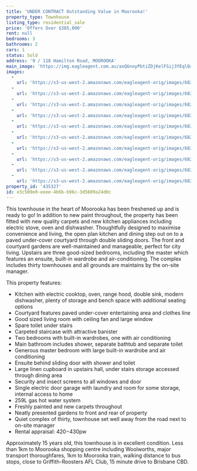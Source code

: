 ```yaml
---
title: 'UNDER CONTRACT Outstanding Value in Moorooka!'
property_type: Townhouse
listing_type: residential_sale
price: 'Offers Over $385,000'
rent: null
bedrooms: 3
bathrooms: 2
cars: 1
status: Sold
address: '9 / 118 Hamilton Road, MOOROOKA'
main_image: 'https://img.eagleagent.com.au/axQGnoyPbtiZDjKelFSij3YEqlQ=/1280x854/smart/https://s3-us-west-2.amazonaws.com/eagleagent-orig/images/6823256/119262127-image-M.jpg'
images:
  -
    url: 'https://s3-us-west-2.amazonaws.com/eagleagent-orig/images/6823265/119262127-image-I.jpg'
  -
    url: 'https://s3-us-west-2.amazonaws.com/eagleagent-orig/images/6823264/119262127-image-H.jpg'
  -
    url: 'https://s3-us-west-2.amazonaws.com/eagleagent-orig/images/6823263/119262127-image-G.jpg'
  -
    url: 'https://s3-us-west-2.amazonaws.com/eagleagent-orig/images/6823262/119262127-image-F.jpg'
  -
    url: 'https://s3-us-west-2.amazonaws.com/eagleagent-orig/images/6823261/119262127-image-E.jpg'
  -
    url: 'https://s3-us-west-2.amazonaws.com/eagleagent-orig/images/6823260/119262127-image-D.jpg'
  -
    url: 'https://s3-us-west-2.amazonaws.com/eagleagent-orig/images/6823259/119262127-image-C.jpg'
  -
    url: 'https://s3-us-west-2.amazonaws.com/eagleagent-orig/images/6823258/119262127-image-B.jpg'
  -
    url: 'https://s3-us-west-2.amazonaws.com/eagleagent-orig/images/6823257/119262127-image-A.jpg'
  -
    url: 'https://s3-us-west-2.amazonaws.com/eagleagent-orig/images/6823256/119262127-image-M.jpg'
property_id: '435327'
id: e3c509e0-eeee-4b6b-b96c-3d5609a24d0c
---
```

This townhouse in the heart of Moorooka has been freshened up and is ready to go! In addition to new paint throughout, the property has been fitted with new quality carpets and new kitchen appliances including electric stove, oven and dishwasher. Thoughtfully designed to maximise convenience and living, the open plan kitchen and dining step out on to a paved under-cover courtyard through double sliding doors. The front and courtyard gardens are well-maintained and manageable, perfect for city living. Upstairs are three good-sized bedrooms, including the master which features an ensuite, built-in wardrobe and air-conditioning. The complex includes thirty townhouses and all grounds are maintains by the on-site manager.

This property features:

*  Kitchen with electric cooktop, oven, range hood, double sink, modern dishwasher, plenty of storage and bench space with additional seating options
*  Courtyard features paved under-cover entertaining area and clothes line
*  Good sized living room with ceiling fan and large window
*  Spare toilet under stairs
*  Carpeted staircase with attractive banister
*  Two bedrooms with built-in wardrobes, one with air conditioning
*  Main bathroom includes shower, separate bathtub and separate toilet
*  Generous master bedroom with large built-in wardrobe and air conditioning
*  Ensuite behind sliding door with shower and toilet
*  Large linen cupboard in upstairs hall, under stairs storage accessed through dining area
*  Security and insect screens to all windows and door
*  Single electric door garage with laundry and room for some storage, internal access to home
*  259L gas hot water system
*  Freshly painted and new carpets throughout
*  Neatly presented gardens to front and rear of property
*  Quiet complex of thirty, townhouse set well away from the road next to on-site manager
*  Rental appraisal: $420-$430pw

Approximately 15 years old, this townhouse is in excellent condition. Less than 1km to Moorooka shopping centre including Woolworths, major transport thoroughfares, 1km to Moorooka train, walking distance to bus stops, close to Griffith-Roosters AFL Club, 15 minute drive to Brisbane CBD.